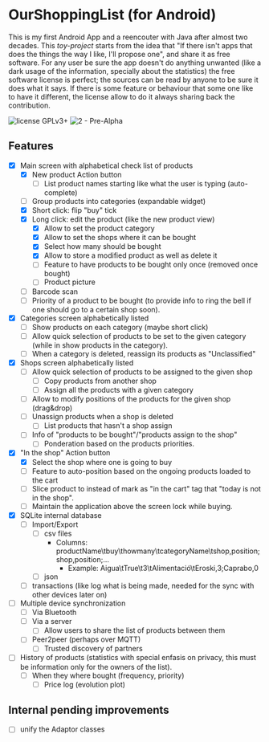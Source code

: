 # OurShoppingList (for Android)

This is my first Android App and a reencouter with Java after almost two decades. This _toy-project_ starts from the idea that "If there isn't apps that does the things the way I like, I'll propose one", and share it as free software. For any user be sure the app doesn't do anything unwanted (like a dark usage of the information, specially about the statistics) the free software license is perfect; the sources can be read by anyone to be sure it does what it says. If there is some feature or behaviour that some one like to have it different, the license allow to do it always sharing back the contribution.

![license GPLv3+](https://img.shields.io/badge/license-GPLv3+-green.svg)
![2 - Pre-Alpha](https://img.shields.io/badge/Development_Status-2_--_pre--alpha-orange.svg)

## Features

- [x] Main screen with alphabetical check list of products
  - [x] New product Action button
    - [ ] List product names starting like what the user is typing (auto-complete)
  - [ ] Group products into categories (expandable widget)
  - [x] Short click: flip "buy" tick
  - [x] Long click: edit the product (like the new product view)
    - [x] Allow to set the product category
    - [x] Allow to set the shops where it can be bought
    - [x] Select how many should be bought
    - [x] Allow to store a modified product as well as delete it
    - [ ] Feature to have products to be bought only once (removed once bought)
    - [ ] Product picture
  - [ ] Barcode scan
  - [ ] Priority of a product to be bought (to provide info to ring the bell if one should go to a certain shop soon).
- [x] Categories screen alphabetically listed
  - [ ] Show products on each category (maybe short click)
  - [ ] Allow quick selection of products to be set to the given category (while in show products in the category).
  - [ ] When a category is deleted, reassign its products as "Unclassified"
- [x] Shops screen alphabetically listed
  - [ ] Allow quick selection of products to be assigned to the given shop
    - [ ] Copy products from another shop
    - [ ] Assign all the products with a given category
  - [ ] Allow to modify positions of the products for the given shop (drag&drop)
  - [ ] Unassign products when a shop is deleted
    - [ ] List products that hasn't a shop assign
  - [ ] Info of "products to be bought"/"products assign to the shop"
    - [ ] Ponderation based on the products priorities.
- [x] "In the shop" Action button
  - [x] Select the shop where one is going to buy
  - [ ] Feature to auto-position based on the ongoing products loaded to the cart
  - [ ] Slice product to instead of mark as "in the cart" tag that "today is not in the shop".
  - [ ] Maintain the application above the screen lock while buying.
- [x] SQLite internal database
  - [ ] Import/Export
    - [ ] csv files
      - Columns: productName\tbuy\thowmany\tcategoryName\tshop,position;shop,position;...
         - Example: Aigua\tTrue\t3\tAlimentació\tEroski,3;Caprabo,0
    - [ ] json
  - [ ] transactions (like log what is being made, needed for the sync with other devices later on)
- [ ] Multiple device synchronization
  - [ ] Via Bluetooth
  - [ ] Via a server
    - [ ] Allow users to share the list of products between them
  - [ ] Peer2peer (perhaps over MQTT)
    - [ ] Trusted discovery of partners
- [ ] History of products (statistics with special enfasis on privacy, this must be information only for the owners of the list).
  - [ ] When they where bought (frequency, priority)
    - [ ] Price log (evolution plot)

## Internal pending improvements

- [ ] unify the Adaptor classes
